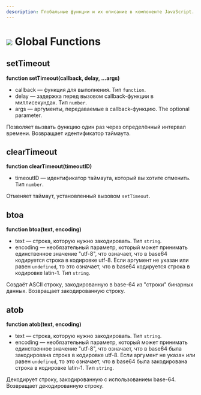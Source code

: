 ```yaml
---
description: Глобальные функции и их описание в компоненте JavaScript. Loginom.
---
```


# ![](../../../images/icons/components/javascript_default.svg) Global Functions

## setTimeout

**function setTimeout(callback, delay, ...args)**

* callback — функция для выполнения. Тип `function`.
* delay — задержка перед вызовом callback-функции в миллисекундах. Тип `number`.
* args — аргументы, передаваемые в callback-функцию. The optional parameter.

Позволяет вызвать функцию один раз через определённый интервал времени. Возвращает идентификатор таймаута.

## clearTimeout

**function clearTimeout(timeoutID)**

* timeoutID — идентификатор таймаута, который вы хотите отменить. Тип `number`.

Отменяет таймаут, установленный вызовом `setTimeout`.

## btoa

**function btoa(text, encoding)**

* text — строка, которую нужно закодировать. Тип `string`.
* encoding — необязательный параметр, который может принимать единственное значение "utf-8", что означает, что в base64 кодируется строка в кодировке utf-8. Если аргумент не указан или равен `undefined`, то это означает, что в base64 кодируется строка в кодировке latin-1. Тип `string`.

Создаёт ASCII строку, закодированную в base-64 из "строки" бинарных данных. Возвращает закодированную строку.

## atob

**function atob(text, encoding)**

* text — строка, которую нужно закодировать. Тип `string`.
* encoding — необязательный параметр, который может принимать единственное значение "utf-8", что означает, что в base64 была закодирована строка в кодировке utf-8. Если аргумент не указан или равен `undefined`, то это означает, что в base64 была закодирована строка в кодировке latin-1. Тип `string`.

Декодирует строку, закодированную с использованием base-64. Возвращает декодированную строку.